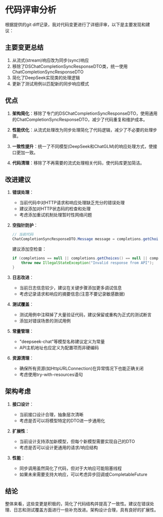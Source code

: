 # 代码评审分析

根据提供的git diff记录，我对代码变更进行了详细评审，以下是主要发现和建议：

## 主要变更总结

1. 从流式(stream)响应改为同步(sync)响应
2. 移除了DSChatCompletionSyncResponseDTO类，统一使用ChatCompletionSyncResponseDTO
3. 简化了DeepSeek实现类的处理逻辑
4. 更新了测试用例以匹配新的同步响应模式

## 优点

1. **架构简化**：移除了专门的DSChatCompletionSyncResponseDTO，使用通用的ChatCompletionSyncResponseDTO，减少了代码重复和维护成本。

2. **性能优化**：从流式处理改为同步处理简化了代码逻辑，减少了不必要的处理步骤。

3. **一致性提升**：统一了不同模型(DeepSeek和ChatGLM)的响应处理方式，使接口更加一致。

4. **代码清理**：移除了不再需要的流式处理相关代码，使代码库更加简洁。

## 改进建议

1. **错误处理**：
   - 当前代码中对HTTP请求和响应处理缺乏充分的错误处理
   - 建议添加对HTTP状态码的检查和处理
   - 考虑添加重试机制处理暂时性网络问题

2. **空指针防护**：
   ```java
   // 当前代码
   ChatCompletionSyncResponseDTO.Message message = completions.getChoices().get(0).getMessage();
   ```
   建议添加空检查：
   ```java
   if (completions == null || completions.getChoices() == null || completions.getChoices().isEmpty()) {
       throw new IllegalStateException("Invalid response from API");
   }
   ```

3. **日志改进**：
   - 当前日志信息较少，建议在关键步骤添加更多调试信息
   - 考虑记录请求和响应的摘要信息(注意不要记录敏感数据)

4. **测试覆盖**：
   - 测试用例中注释掉了大量验证代码，建议保留或重构为正式的测试断言
   - 添加对错误场景的测试用例

5. **常量管理**：
   - "deepseek-chat"等模型名称建议定义为常量
   - API主机地址也应定义为配置项而非硬编码

6. **资源清理**：
   - 确保所有资源(如HttpURLConnection)在异常情况下也能正确关闭
   - 考虑使用try-with-resources语句

## 架构考虑

1. **接口设计**：
   - 当前接口设计合理，抽象层次清晰
   - 考虑是否可以将模型特定的DTO进一步通用化

2. **扩展性**：
   - 当前设计支持添加新模型，但每个新模型需要实现自己的DTO
   - 考虑是否可以设计更通用的请求/响应结构

3. **性能**：
   - 同步调用虽然简化了代码，但对于大响应可能阻塞线程
   - 如果未来需要支持大响应，可以考虑异步回调或CompletableFuture

## 结论

整体来看，这些变更是积极的，简化了代码结构并提高了一致性。建议在错误处理、日志和测试覆盖方面进行一些补充改进。架构设计合理，具有良好的扩展性。